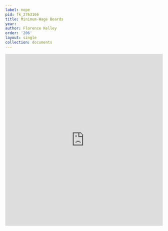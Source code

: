 ```yaml
---
label: nope
pid: fk_2763166
title: Minimum-Wage Boards
year:
author: Florence Kelley
order: '206'
layout: single
collection: documents
---
```

<iframe src="https://northwestern.app.box.com/embed/s/e7kfmy5f19uyvk2ty5ygynbchx4hjwdf?sortColumn=date&view=list" width="100%" height="550" frameborder="0" allowfullscreen webkitallowfullscreen msallowfullscreen></iframe>
